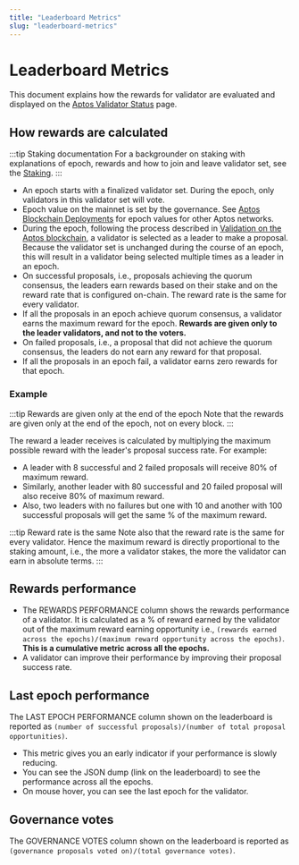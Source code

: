 ```yaml
---
title: "Leaderboard Metrics"
slug: "leaderboard-metrics"
---
```


# Leaderboard Metrics

This document explains how the rewards for validator are evaluated and displayed on the [Aptos Validator Status](https://explorer.aptoslabs.com/validators) page. 

## How rewards are calculated

:::tip Staking documentation
For a backgrounder on staking with explanations of epoch, rewards and how to join and leave validator set, see the [Staking](/concepts/staking.md). 
:::

- An epoch starts with a finalized validator set. During the epoch, only validators in this validator set will vote. 
- Epoch value on the mainnet is set by the governance. See [Aptos Blockchain Deployments](/nodes/aptos-deployments.md) for epoch values for other Aptos networks.
- During the epoch, following the process described in [Validation on the Aptos blockchain](/concepts/staking#validation-on-the-aptos-blockchain), a validator is selected as a leader to make a proposal. Because the validator set is unchanged during the course of an epoch, this will result in a validator being selected multiple times as a leader in an epoch.
-  On successful proposals, i.e., proposals achieving the quorum consensus, the leaders earn rewards based on their stake and on the reward rate that is configured on-chain. The reward rate is the same for every validator.
-  If all the proposals in an epoch achieve quorum consensus, a validator earns the maximum reward for the epoch. **Rewards are given only to the leader validators, and not to the voters.**
-  On failed proposals, i.e., a proposal that did not achieve the quorum consensus, the leaders do not earn any reward for that proposal.
-  If all the proposals in an epoch fail, a validator earns zero rewards for that epoch.

### Example

:::tip Rewards are given only at the end of the epoch
Note that the rewards are given only at the end of the epoch, not on every block.
:::

The reward a leader receives is calculated by multiplying the maximum possible reward with the leader's proposal success rate. For example:
- A leader with 8 successful and 2 failed proposals will receive 80% of maximum reward.
- Similarly, another leader with 80 successful and 20 failed proposal will also receive 80% of maximum reward.
- Also, two leaders with no failures but one with 10 and another with 100 successful proposals will get the same % of the maximum reward.

:::tip Reward rate is the same
Note also that the reward rate is the same for every validator. Hence the maximum reward is directly proportional to the staking amount, i.e., the more a validator stakes, the more the validator can earn in absolute terms.
:::

## Rewards performance

- The REWARDS PERFORMANCE column shows the rewards performance of a validator. It is calculated as a % of reward earned by the validator out of the maximum reward earning opportunity i.e., `(rewards earned across the epochs)/(maximum reward opportunity across the epochs)`. **This is a cumulative metric across all the epochs.**
- A validator can improve their performance by improving their proposal success rate.

## Last epoch performance

The LAST EPOCH PERFORMANCE column shown on the leaderboard is reported as `(number of successful proposals)/(number of total proposal opportunities)`.
- This metric gives you an early indicator if your performance is slowly reducing.
- You can see the JSON dump (link on the leaderboard) to see the performance across all the epochs.
- On mouse hover, you can see the last epoch for the validator.

## Governance votes

The GOVERNANCE VOTES column shown on the leaderboard is reported as `(governance proposals voted on)/(total governance votes)`.

        
      
